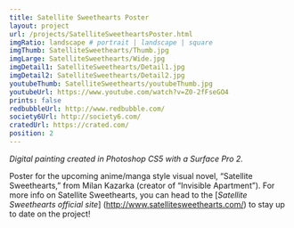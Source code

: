 ```yaml
---
title: Satellite Sweethearts Poster
layout: project
url: /projects/SatelliteSweetheartsPoster.html
imgRatio: landscape # portrait | landscape | square
imgThumb: SatelliteSweethearts/Thumb.jpg
imgLarge: SatelliteSweethearts/Wide.jpg
imgDetail1: SatelliteSweethearts/Detail1.jpg
imgDetail2: SatelliteSweethearts/Detail2.jpg
youtubeThumb: SatelliteSweethearts/youtubeThumb.jpg
youtubeUrl: https://www.youtube.com/watch?v=Z0-2fFseGO4
prints: false
redbubbleUrl: http://www.redbubble.com/
society6Url: http://society6.com/
cratedUrl: https://crated.com/
position: 2
---
```


*Digital painting created in Photoshop CS5 with a Surface Pro 2.*

Poster for the upcoming anime/manga style visual novel, “Satellite Sweethearts,” from 
Milan Kazarka (creator of “Invisible Apartment”). For more info on Satellite
 Sweethearts, you can head to the [*Satellite Sweethearts official site*] (http://www.satellitesweethearts.com/)
  to stay up to date on the project!